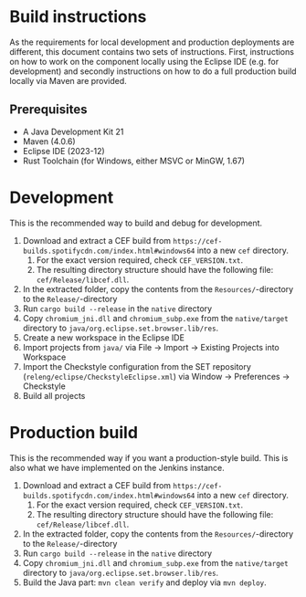 # Build instructions

As the requirements for local development and production deployments are different, this document contains two sets of instructions.
First, instructions on how to work on the component locally using the Eclipse IDE (e.g. for development) and secondly instructions on how to do a full production build locally via Maven are provided. 

## Prerequisites

- A Java Development Kit 21
- Maven (4.0.6) 
- Eclipse IDE (2023-12)
- Rust Toolchain (for Windows, either MSVC or MinGW, 1.67)

# Development

This is the recommended way to build and debug for development. 

1. Download and extract a CEF build from `https://cef-builds.spotifycdn.com/index.html#windows64` into a new `cef` directory. 
   1. For the exact version required, check `CEF_VERSION.txt`. 
   2. The resulting directory structure should have the following file: `cef/Release/libcef.dll`. 
2. In the extracted folder, copy the contents from the `Resources/`-directory to the `Release/`-directory 
3. Run `cargo build --release` in the `native` directory
4. Copy `chromium_jni.dll` and `chromium_subp.exe` from the `native/target` directory to `java/org.eclipse.set.browser.lib/res`.
5. Create a new workspace in the Eclipse IDE
6. Import projects from `java/` via File -> Import -> Existing Projects into Workspace
7. Import the Checkstyle configuration from the SET repository (`releng/eclipse/CheckstyleEclipse.xml`) via Window -> Preferences -> Checkstyle
8. Build all projects

# Production build

This is the recommended way if you want a production-style build. This is also what we have implemented on the Jenkins instance. 

1. Download and extract a CEF build from `https://cef-builds.spotifycdn.com/index.html#windows64` into a new `cef` directory. 
   1. For the exact version required, check `CEF_VERSION.txt`. 
   2. The resulting directory structure should have the following file: `cef/Release/libcef.dll`. 
2. In the extracted folder, copy the contents from the `Resources/`-directory to the `Release/`-directory 
3. Run `cargo build --release` in the `native` directory
4. Copy `chromium_jni.dll` and `chromium_subp.exe` from the `native/target` directory to `java/org.eclipse.set.browser.lib/res`.
5. Build the Java part: `mvn clean verify` and deploy via `mvn deploy`. 
